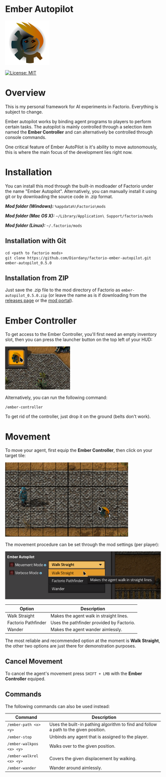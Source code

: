 # Ember Autopilot

![thumbnail](thumbnail.png)

[![License: MIT](https://img.shields.io/badge/License-MIT-yellow.svg)](https://opensource.org/licenses/MIT)

# Overview

This is my personal framework for AI experiments in Factorio. Everything is subject to change.

Ember autopilot works by binding agent programs to players to perform certain tasks. The autopilot is mainly controlled through a selection item named the **Ember Controller** and can alternatively be controlled through console commands.

One critical feature of Ember AutoPilot is it's ability to move autonomously, this is where the main focus of the development lies right now.

# Installation

You can install this mod through the built-in modloader of Factorio under the name "Ember Autopilot". Alternatively, you can manually install it using git or by downloading the source code in .zip format.

***Mod folder (Windows):*** `%appdata%\Factorio\mods`

***Mod folder (Mac OS X):*** `~/Library/Application\ Support/factorio/mods`

***Mod folder (Linux):*** `~/.factorio/mods`

## Installation with Git

```
cd <path to factorio mods>
git clone https://github.com/Diordany/factorio-ember-autopilot.git ember-autopilot_0.5.0
```

## Installation from ZIP

Just save the .zip file to the mod directory of Factorio as `ember-autopilot_0.5.0.zip` (or leave the name as is if downloading from the [releases page](https://github.com/Diordany/factorio-ember-autopilot/releases) or the [mod portal](https://mods.factorio.com/mod/ember-autopilot/downloads)).

# Ember Controller

To get access to the Ember Controller, you'll first need an empty inventory slot, then you can press the launcher button on the top left of your HUD:

![Launcher](doc/img/launcher.png)

Alternatively, you can run the following command:

```
/ember-controller
```

To get rid of the controller, just drop it on the ground (belts don't work).

# Movement

To move your agent, first equip the **Ember Controller**, then click on your target tile:

![Ember Controller](doc/img/ember-controller.png)

The movement procedure can be set through the mod settings (per player):

![Walk Settings](doc/img/walk-settings.png)

| Option              | Description                               |
|---------------------|-------------------------------------------|
| Walk Straight       | Makes the agent walk in straight lines.   |
| Factorio Pathfinder | Uses the pathfinder provided by Factorio. |
| Wander              | Makes the agent wander aimlessly.         |

The most reliable and recommended option at the moment is **Walk Straight**, the other two options are just there for demonstration purposes.

## Cancel Movement

To cancel the agent's movement press `SHIFT + LMB` with the **Ember Controller** equiped.

## Commands
The following commands can also be used instead:

| Command                  | Description                                                                          |
|--------------------------|--------------------------------------------------------------------------------------|
| `/ember-path <x> <y>`    | Uses the built-in pathing algorithm to find and follow a path to the given position. |
| `/ember-stop`            | Unbinds any agent that is assigned to the player.                                    |
| `/ember-walkpos <x> <y>` | Walks over to the given position.                                                    |
| `/ember-walkrel <x> <y>` | Covers the given displacement by walking.                                            |
| `/ember-wander`          | Wander around aimlessly.                                                             |